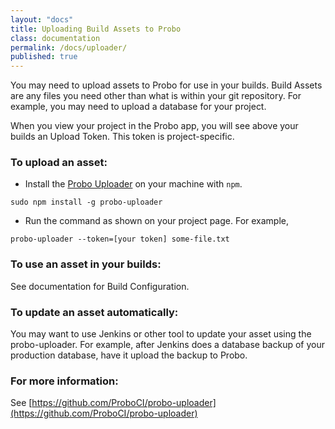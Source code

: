```yaml
---
layout: "docs"
title: Uploading Build Assets to Probo
class: documentation
permalink: /docs/uploader/
published: true
---
```

You may need to upload assets to Probo for use in your builds. Build Assets are any files you need other than what is within your git repository. For example, you may need to upload a database for your project.

When you view your project in the Probo app, you will see above your builds an Upload Token. This token is project-specific.

### To upload an asset:
- Install the [Probo Uploader](https://github.com/ProboCI/probo-uploader) on your machine with `npm`.
```
sudo npm install -g probo-uploader
``` 
- Run the command as shown on your project page. For example, 
```
probo-uploader --token=[your token] some-file.txt
```

### To use an asset in your builds:

See documentation for Build Configuration.

### To update an asset automatically:

You may want to use Jenkins or other tool to update your asset using the probo-uploader. For example, after Jenkins does a database backup of your production database, have it upload the backup to Probo.

### For more information:
See [https://github.com/ProboCI/probo-uploader](https://github.com/ProboCI/probo-uploader)
